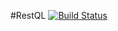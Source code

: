 #RestQL
[![Build Status](https://travis-ci.org/jhuang78/restify.svg)](https://travis-ci.org/jhuang78/restify) 



